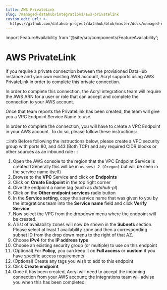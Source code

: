 ```yaml
---
title: AWS PrivateLink
slug: /managed-datahub/integrations/aws-privatelink
custom_edit_url: >-
  https://github.com/datahub-project/datahub/blob/master/docs/managed-datahub/integrations/aws-privatelink.md
---
```


import FeatureAvailability from '@site/src/components/FeatureAvailability';

# AWS PrivateLink

<FeatureAvailability saasOnly />

If you require a private connection between the provisioned DataHub instance and your own existing AWS account, Acryl supports using AWS PrivateLink in order to complete this private connection.

In order to complete this connection, the Acryl integrations team will require the AWS ARN for a user or role that can accept and complete the connection to your AWS account.

Once that team reports the PrivateLink has been created, the team will give you a VPC Endpoint Service Name to use.

In order to complete the connection, you will have to create a VPC Endpoint in your AWS account. To do so, please follow these instructions:

:::info
Before following the instructions below, please create a VPC security group with ports 80, and 443 (Both TCP) and any required CIDR blocks or other sources as an inbound rule
:::

1. Open the AWS console to the region that the VPC Endpoint Service is created (Generally this will be in `us-west-2 (Oregon)` but will be seen in the service name itself)
2. Browse to the **VPC** Service and click on **Endpoints**
3. Click on **Create Endpoint** in the top right corner
4. Give the endpoint a name tag (such as _datahub-pl_)
5. Click on the **Other endpoint services** radio button
6. In the **Service setting**, copy the service name that was given to you by the integrations team into the **Service name** field and click **Verify Service**
7. Now select the VPC from the dropdown menu where the endpoint will be created.
8. A list of availability zones will now be shown in the **Subnets** section. Please select at least 1 availability zone and then a corresponding subnet ID from the drop down menu to the right of that AZ.
9. Choose **IPv4** for the **IP address type**
10. Choose an existing security group (or multiple) to use on this endpoint
11. (Optional) For **Policy,** you can keep it on **Full access** or **custom** if you have specific access requirements
12. (Optional) Create any tags you wish to add to this endpoint
13. Click **Create endpoint**
14. Once it has been created, Acryl will need to accept the incoming connection from your AWS account; the integrations team will advise you when this has been completed.

